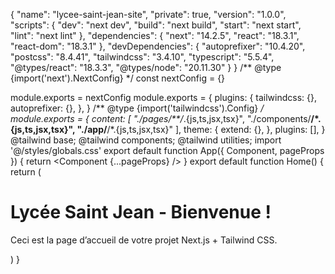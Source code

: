 {
  "name": "lycee-saint-jean-site",
  "private": true,
  "version": "1.0.0",
  "scripts": {
    "dev": "next dev",
    "build": "next build",
    "start": "next start",
    "lint": "next lint"
  },
  "dependencies": {
    "next": "14.2.5",
    "react": "18.3.1",
    "react-dom": "18.3.1"
  },
  "devDependencies": {
    "autoprefixer": "10.4.20",
    "postcss": "8.4.41",
    "tailwindcss": "3.4.10",
    "typescript": "5.5.4",
    "@types/react": "18.3.3",
    "@types/node": "20.11.30"
  }
}
/** @type {import('next').NextConfig} */
const nextConfig = {}

module.exports = nextConfig
module.exports = {
  plugins: {
    tailwindcss: {},
    autoprefixer: {},
  },
}
/** @type {import('tailwindcss').Config} */
module.exports = {
  content: [
    "./pages/**/*.{js,ts,jsx,tsx}",
    "./components/**/*.{js,ts,jsx,tsx}",
    "./app/**/*.{js,ts,jsx,tsx}"
  ],
  theme: {
    extend: {},
  },
  plugins: [],
}
@tailwind base;
@tailwind components;
@tailwind utilities;
import '@/styles/globals.css'
export default function App({ Component, pageProps }) {
  return <Component {...pageProps} />
}
export default function Home() {
  return (
    <main className="flex min-h-screen flex-col items-center justify-center bg-gray-100">
      <h1 className="text-4xl font-bold text-blue-600 mb-4">
        Lycée Saint Jean - Bienvenue !
      </h1>
      <p className="text-lg text-gray-700">
        Ceci est la page d’accueil de votre projet Next.js + Tailwind CSS.
      </p>
    </main>
  )
}
